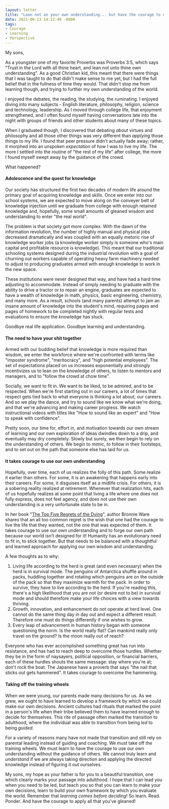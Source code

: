 ```yaml
---
layout: letter
title: "Lean not on your own understanding... but have the courage to use it"
date: 2021-06-13 14:12:40 -0800
tags:
- Courage
- Learning
- Perspective
---
```

My sons,

As a youngster one of my favorite Proverbs was Proverbs 3:5, which says "Trust in the Lord with all thine heart, and lean not unto thine own understanding". As a good Christian kid, this meant that there were things that I was taught to do that didn't make sense to me yet, but I had the full belief that in the fullness of time they would. That didn't stop me from learning though, and trying to further my own understanding of the world.

I enjoyed the debates, the reading, the studying, the ruminating. I enjoyed diving into many subjects - English literature, philosophy, religion, science and technology, leadership. As I moved through college life, that enjoyment strengthened, and I often found myself having conversations late into the night with groups of friends and other students about many of these topics.

When I graduated though, I discovered that debating *about* virtues and philosophy and all those other things was very different than *applying* those things to my life. I found that peer pressure didn't actually fade away; rather, it morphed into an unspoken *expectation* of how I was to live my life. The more I settled into the routine of "the rest of my life" after college, the more I found myself swept away by the guidance of the crowd.

What happened?

#### Adolescence and the quest for knowledge
Our society has structured the first two decades of modern life around the primary goal of acquiring knowledge and skills. Once we enter into our school systems, we are expected to move along on the conveyer belt of knowledge injection until we graduate from college with enough retained knowledge and, hopefully, some small amounts of gleaned wisdom and understanding to enter "the real world".

The problem is that society got more complex. With the dawn of the information revolution, the number of highly manual and physical jobs decreased dramatically and was coupled with an equally metoric rise of knowledge worker jobs (a knowledge worker simply is someone who's main capital and profitable resource is knowledge). This meant that our traditional schooling systems designed during the industrial revolution with a goal of churning out workers capable of operating heavy farm machinery needed to adjust to producing graduates armed with enough knowledge to work in the new space.

These institutions were never designed that way, and have had a hard time adjusting to accommodate. Instead of simply needing to graduate with the ability to drive a tractor or to repair an engine, graduates are expected to have a wealth of knowledge in math, physics, basic engineering, chemistry, and many more. As a result, schools (and many parents) attempt to jam an insane amount of knowledge into the student's mind, requiring pages and pages of homework to be completed nightly with regular tests and evaluations to ensure the knowledge has stuck.

Goodbye real life application. Goodbye learning and understanding.

#### The need to have your shit together
Armed with our budding belief that knowledge is more required than wisdom, we enter the workforce where we're confronted with terms like "imposter syndrome", "meritocracy", and "high potential employees". The set of expectations placed on us increases exponentially and strongly incentivizes us to lean on the knowledge of others, to listen to mentors and managers, and to "follow the crowd at chow time".

Socially, we want to fit in. We want to be liked, to be admired, and to be respected. When we're first starting out in our careers, a lot of times that respect gets tied back to what everyone is thinking a lot about; our careers. And so we play the dance, and try to sound like we know what we're doing, and that we're advancing and making career progress. We watch instructional videos with titles like "How to sound like an expert" and "How to speak with confidence".

Pretty soon, our time for, effort in, and motivation towards our own stream of learning and our own exploration of ideas dwindles down to a drip, and eventually may dry completely. Slowly but surely, we then begin to rely on the understanding of others. We begin to mimic, to follow in their footsteps, and to set out on the path that someone else has laid for us.

#### It takes courage to use our own understanding
Hopefully, over time, each of us realizes the folly of this path. Some realize it earlier than others. For some, it is an awakening that happens early into their careers. For some, it disguises itself as a midlife crisis. For others, it is a sobering reality realized at retirement. Whenever that realization hits, each of us hopefully realizes at some point that living a life where one does not fully express, does not feel agency, and does not use their own understanding is a very unfortunate state to be in.

In her book "[The Top Five Regrets of the Dying](https://www.amazon.com/Top-Five-Regrets-Dying-Transformed/dp/140194065X)", author Bronnie Ware shares that an all too common regret is the wish that one had the courage to live the life that they wanted, not the one that was expected of them. It takes courage to use our own understanding and to forge our own path because our world isn't designed for it! Humanity has an evolutionary need to fit in, to stick together. But that needs to be balanced with a thoughtful and learned approach for applying our own wisdom and understanding.

A few thoughts as to why:

1. Living life according to the herd is great (and even necessary) when the herd is in survival mode. The penguins of Antarctica shuffle around in packs, huddling together and rotating which penguins are on the outside of the pack so that they maximize warmth for the pack. In order to survive, they have to live according to the herd. If you're reading this, there's a high likelihood that you are not (or desire not to be) in survival mode and should therefore make your life choices with a view towards thriving.
2. Growth, innovation, and enhancement do not operate at herd level. One cannot do the same thing day in day out and expect a different result. Therefore one must do things differently if one wishes to grow.
3. Every leap of advancement in human history began with someone questioning the norm. Is the world really flat? Can mankind really only travel on the ground? Is the moon really out of reach?

Everyone who has ever accomplished something great has run into resistance, and has had to reach deep to overcome those hurdles. Whether they be in the form of naysayers, political opposition, or financial barriers, each of these hurdles shouts the same message: stay where you're at; don't rock the boat. The Japanese have a proverb that says "the nail that sticks out gets hammered". It takes courage to overcome the hammering.

#### Taking off the training wheels
When we were young, our parents made many decisions for us. As we grew, we *ought* to have learned to develop a framework by which we could make our own decisions. Ancient cultures had rituals that marked the point in a person's life when their tribe believed them to have learned enough to decide for themselves. This rite of passage often marked the transition to adulthood, where the individual was able to transition from being *led* to being *guided*.

For a variety of reasons many have not made that transition and still rely on parental leading instead of guiding and coaching. We must take off the training wheels. We must learn to have the courage to use our own understanding without the guidance of others. We cannot truly learn and *understand* if we are always taking direction and applying the directed knowledge instead of figuring it out ourselves.

My sons, my hope as your father is for you to a beautiful transition, one which clearly marks your passage into adulthood. I hope that I can lead you when you need to be led, but teach you so that you can learn to make your own decisions, learn to build your own framework by which you evaluate the world. Remember that *learning comes before deciding*! So learn. Read. Ponder. And have the courage to apply all that you've gleaned!
